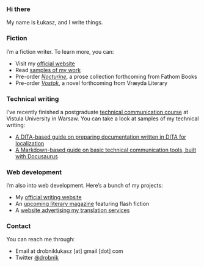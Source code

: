 ### Hi there

My name is Łukasz, and I write things.

### Fiction

I’m a fiction writer. To learn more, you can:
- Visit my [official website](https://drobnik.co/)
- Read [samples of my work](https://ldrobnik.github.io/fiction-samples/)
- Pre-order [*Nocturine*](http://fathombooks.org/html/drobnik.html), a prose collection forthcoming from Fathom Books
- Pre-order [*Vostok*](https://www.vraeydamedia.ca/shop/x55ht1b0h70i3bwv9qismih2f6b5nk), a novel forthcoming from Vræyda Literary

### Technical writing

I’ve recently finished a postgraduate [technical communication course](https://www.vistula.edu.pl/kierunki-studiow/kontynuacja-edukacji/studia-podyplomowe/informatyka/komunikacja-techniczna) at Vistula University in Warsaw.
You can take a look at samples of my technical writing:
- [A DITA-based guide on preparing documentation written in DITA for localization](https://prepare-dita-for-l10n.netlify.app/)
- [A Markdown-based guide on basic technical communication tools, built with Docusaurus](https://tech-comm-tools.netlify.app/)

### Web development

I’m also into web development. Here’s a bunch of my projects:
- My [official writing website](https://github.com/ldrobnik/drobnik-writing)
- An [upcoming literary magazine](https://github.com/ldrobnik/blyski) featuring flash fiction
- A [website advertising my translation services](https://github.com/ldrobnik/medical-translations)

### Contact

You can reach me through:
- Email at drobniklukasz [at] gmail [dot] com
- Twitter [@drobnik](https://twitter.com/drobnik)
